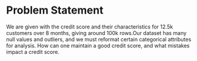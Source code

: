 # Problem Statement
We are given with the credit score and their characteristics for 12.5k customers over 8 months, giving around 100k rows.Our dataset has many null values and outliers, and we must reformat certain categorical attributes for analysis. How can one maintain a good credit score, and what mistakes impact a credit score.
